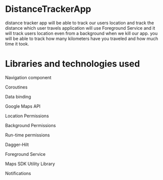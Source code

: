 # DistanceTrackerApp

distance tracker app will be able to track our users location and track the distance which user travels 
application will use Foreground Service and it will track users location even from a background when we kill our app. 
you will be able to  track how many kilometers have you traveled and how much time it took.

# Libraries and technologies used

Navigation component 

Coroutines 

Data binding 

Google Maps API

Location Permissions

Background Permissions

Run-time permissions

Dagger-Hilt

Foreground Service

Maps SDK Utility Library

Notifications 
